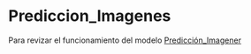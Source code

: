 # Prediccion_Imagenes
Para revizar el funcionamiento del modelo [Predicción_Imagener](https://x4ndre.github.io/Prediccion_Imagenes/)
